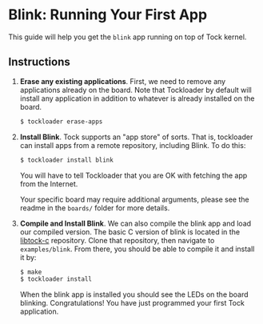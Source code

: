 Blink: Running Your First App
=============================

This guide will help you get the `blink` app running on top of Tock kernel.

Instructions
------------

1. **Erase any existing applications**. First, we need to remove any applications already
on the board. Note that Tockloader by default will install any application in
addition to whatever is already installed on the board.

    ```bash
    $ tockloader erase-apps
    ```

2. **Install Blink**. Tock supports an "app store" of sorts. That is, tockloader
   can install apps from a remote repository, including Blink. To do this:

    ```bash
    $ tockloader install blink
    ```

    You will have to tell Tockloader that you are OK with fetching the app from
    the Internet.

    Your specific board may require additional arguments, please see the readme
    in the `boards/` folder for more details.

3. **Compile and Install Blink**. We can also compile the blink app and load our
   compiled version. The basic C version of blink is located in the
   [libtock-c](https://github.com/tock/libtock-c) repository. Clone that
   repository, then navigate to `examples/blink`. From there, you should be able
   to compile it and install it by:

    ```bash
    $ make
    $ tockloader install
    ```

    When the blink app is installed you should see the LEDs on the board
    blinking. Congratulations! You have just programmed your first Tock
    application.

